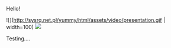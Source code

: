 Hello!

![](http://sysrq.net.pl/yummy/html/assets/video/presentation.gif | width=100)
<img src="http://placekitten.com/200/287">

Testing....